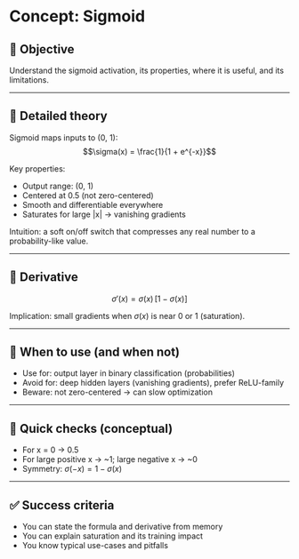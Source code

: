 # Concept: Sigmoid

## 🎯 Objective
Understand the sigmoid activation, its properties, where it is useful, and its limitations.

---

## 📖 Detailed theory

Sigmoid maps inputs to (0, 1):
$$\sigma(x) = \frac{1}{1 + e^{-x}}$$

Key properties:
- Output range: (0, 1)
- Centered at 0.5 (not zero-centered)
- Smooth and differentiable everywhere
- Saturates for large |x| → vanishing gradients

Intuition: a soft on/off switch that compresses any real number to a probability-like value.

---

## 🧮 Derivative
$$\sigma'(x) = \sigma(x)\,[1 - \sigma(x)]$$

Implication: small gradients when $\sigma(x)$ is near 0 or 1 (saturation).

---

## 🤔 When to use (and when not)
- Use for: output layer in binary classification (probabilities)
- Avoid for: deep hidden layers (vanishing gradients), prefer ReLU-family
- Beware: not zero-centered → can slow optimization

---

## 🧪 Quick checks (conceptual)
- For x = 0 → 0.5
- For large positive x → ~1; large negative x → ~0
- Symmetry: $\sigma(-x) = 1 - \sigma(x)$

---

## ✅ Success criteria
- You can state the formula and derivative from memory
- You can explain saturation and its training impact
- You know typical use-cases and pitfalls
